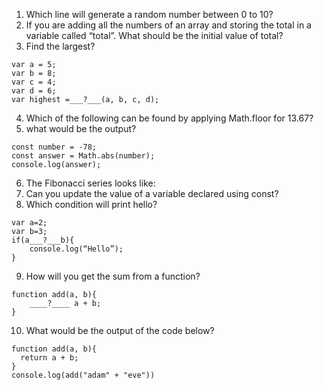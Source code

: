 1. Which line will generate a random number between 0 to 10?
2. If you are adding all the numbers of an array and storing the total in a variable called “total”. What should be the initial value of total?
3. Find the largest?
```
var a = 5; 
var b = 8; 
var c = 4; 
var d = 6; 
var highest =___?___(a, b, c, d);
```
4. Which of the following can be found by applying Math.floor for 13.67?
5. what would be the output?
```
const number = -78; 
const answer = Math.abs(number); 
console.log(answer);
```
6. The Fibonacci series looks like:
7. Can you update the value of a variable declared using const?
8. Which condition will print hello?
```
var a=2; 
var b=3; 
if(a___?___b){
	console.log(“Hello”);
}
```
9. How will you get the sum from a function?
```
function add(a, b){ 
	____?____ a + b;
}
```
10. What would be the output of the code below?
```
function add(a, b){
  return a + b;
}
console.log(add("adam" + "eve"))
```
